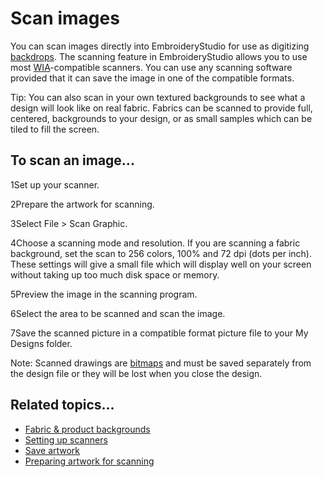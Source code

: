 # Scan images

You can scan images directly into EmbroideryStudio for use as digitizing [backdrops](../../glossary/glossary). The scanning feature in EmbroideryStudio allows you to use most [WIA](../../glossary/glossary)\-compatible scanners. You can use any scanning software provided that it can save the image in one of the compatible formats.

Tip: You can also scan in your own textured backgrounds to see what a design will look like on real fabric. Fabrics can be scanned to provide full, centered, backgrounds to your design, or as small samples which can be tiled to fill the screen.

## To scan an image...

1Set up your scanner.

2Prepare the artwork for scanning.

3Select File > Scan Graphic.

4Choose a scanning mode and resolution. If you are scanning a fabric background, set the scan to 256 colors, 100% and 72 dpi (dots per inch). These settings will give a small file which will display well on your screen without taking up too much disk space or memory.

5Preview the image in the scanning program.

6Select the area to be scanned and scan the image.

7Save the scanned picture in a compatible format picture file to your My Designs folder.

Note: Scanned drawings are [bitmaps](../../glossary/glossary) and must be saved separately from the design file or they will be lost when you close the design.

## Related topics...

- [Fabric & product backgrounds](../../Digitizing/colorways/Fabric_product_backgrounds)
- [Setting up scanners](../../Setup/hardware/Setting_up_scanners)
- [Save artwork](Save_artwork)
- [Preparing artwork for scanning](Preparing_artwork_for_scanning)
